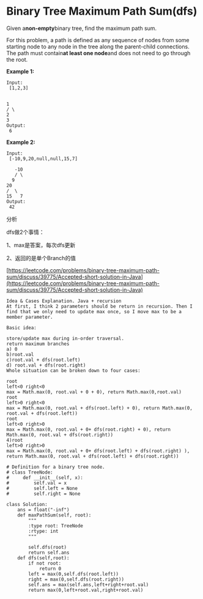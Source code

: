 # Binary Tree Maximum Path Sum\(dfs\)

Given a**non-empty**binary tree, find the maximum path sum.

For this problem, a path is defined as any sequence of nodes from some starting node to any node in the tree along the parent-child connections. The path must contain**at least one node**and does not need to go through the root.

**Example 1:**

```text
Input:
 [1,2,3]


1
/ \
2
3
Output:
 6
```

**Example 2:**

```text
Input:
 [-10,9,20,null,null,15,7]

   -10
   / \
  9  
20
/  \
15   7
Output:
 42
```

分析

dfs做2个事情：

1、max是答案，每次dfs更新

2、返回的是单个Branch的值

[https://leetcode.com/problems/binary-tree-maximum-path-sum/discuss/39775/Accepted-short-solution-in-Java](https://leetcode.com/problems/binary-tree-maximum-path-sum/discuss/39775/Accepted-short-solution-in-Java)

```text
Idea & Cases Explanation. Java + recursion
At first, I think 2 parameters should be return in recursion. Then I find that we only need to update max once, so I move max to be a member parameter.

Basic idea:

store/update max during in-order traversal.
return maximum branches
a) 0
b)root.val
c)root.val + dfs(root.left)
d) root.val + dfs(root.right)
Whole situation can be broken down to four cases:

root
left<0 right<0
max = Math.max(0, root.val + 0 + 0), return Math.max(0,root.val)
root
left>0 right<0
max = Math.max(0, root.val + dfs(root.left) + 0), return Math.max(0, root.val + dfs(root.left))
root
left<0 right>0
max = Math.max(0, root.val + 0+ dfs(root.right) + 0), return Math.max(0, root.val + dfs(root.right))
4)root
left>0 right>0
max = Math.max(0, root.val + 0+ dfs(root.left) + dfs(root.right) ), return Math.max(0, root.val + dfs(root.left) + dfs(root.right))
```

```text
# Definition for a binary tree node.
# class TreeNode:
#     def __init__(self, x):
#         self.val = x
#         self.left = None
#         self.right = None

class Solution:
    ans = float("-inf")
    def maxPathSum(self, root):
        """
        :type root: TreeNode
        :rtype: int
        """

        self.dfs(root)
        return self.ans
    def dfs(self,root):
        if not root:
            return 0
        left = max(0,self.dfs(root.left))
        right = max(0,self.dfs(root.right))
        self.ans = max(self.ans,left+right+root.val)
        return max(0,left+root.val,right+root.val)
```

